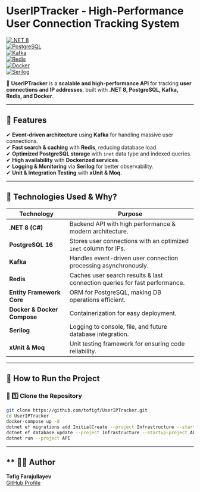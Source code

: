# **UserIPTracker - High-Performance User Connection Tracking System**  
[![.NET 8](https://img.shields.io/badge/.NET-8.0-blue)](https://dotnet.microsoft.com/en-us/)  
[![PostgreSQL](https://img.shields.io/badge/PostgreSQL-16.3-blue)](https://www.postgresql.org/)  
[![Kafka](https://img.shields.io/badge/Kafka-Event--Driven-orange)](https://kafka.apache.org/)  
[![Redis](https://img.shields.io/badge/Redis-Caching-red)](https://redis.io/)  
[![Docker](https://img.shields.io/badge/Docker-Containerization-blue)](https://www.docker.com/)  
[![Serilog](https://img.shields.io/badge/Logging-Serilog-green)](https://serilog.net/)  

📌 **UserIPTracker** is a **scalable and high-performance API** for tracking **user connections and IP addresses**, built with **.NET 8, PostgreSQL, Kafka, Redis, and Docker**.  

---

## **🚀 Features**
✔ **Event-driven architecture** using **Kafka** for handling massive user connections.  
✔ **Fast search & caching** with **Redis**, reducing database load.  
✔ **Optimized PostgreSQL storage** with `inet` data type and indexed queries.  
✔ **High availability** with **Dockerized services**.  
✔ **Logging & Monitoring** via **Serilog** for better observability.  
✔ **Unit & Integration Testing** with **xUnit & Moq**.  

---

## **📌 Technologies Used & Why?**
| **Technology**  | **Purpose** |
|---------------|-------------|
| **.NET 8 (C#)** | Backend API with high performance & modern architecture. |
| **PostgreSQL 16** | Stores user connections with an optimized `inet` column for IPs. |
| **Kafka** | Handles event-driven user connection processing asynchronously. |
| **Redis** | Caches user search results & last connection queries for fast performance. |
| **Entity Framework Core** | ORM for PostgreSQL, making DB operations efficient. |
| **Docker & Docker Compose** | Containerization for easy deployment. |
| **Serilog** | Logging to console, file, and future database integration. |
| **xUnit & Moq** | Unit testing framework for ensuring code reliability. |

---

## **📌 How to Run the Project**
### **🔹 1️⃣ Clone the Repository**
```sh
git clone https://github.com/tofigf/UserIPTracker.git
cd UserIPTracker
docker-compose up -d
dotnet ef migrations add InitialCreate --project Infrastructure --startup-project API
dotnet ef database update --project Infrastructure --startup-project API
dotnet run --project API
 ``` 

---
## ** 🧑‍💻 Author
**Tofig Farajullayev**  
[GitHub Profile](https://github.com/tofigf)











